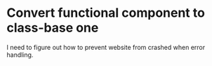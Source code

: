 # Convert functional component to class-base one

I need to figure out how to prevent website from crashed when error handling.
